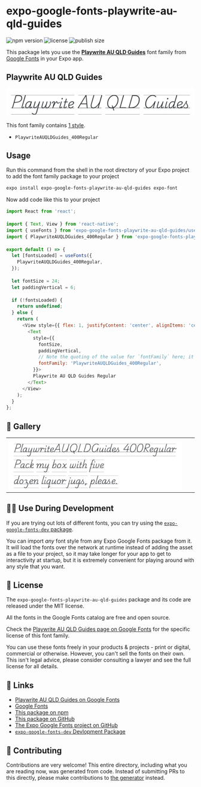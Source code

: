 # expo-google-fonts-playwrite-au-qld-guides

![npm version](https://flat.badgen.net/npm/v/expo-google-fonts-playwrite-au-qld-guides)
![license](https://flat.badgen.net/github/license/expo/google-fonts)
![publish size](https://flat.badgen.net/packagephobia/install/expo-google-fonts-playwrite-au-qld-guides)

This package lets you use the [**Playwrite AU QLD Guides**](https://fonts.google.com/specimen/Playwrite+AU+QLD+Guides) font family from [Google Fonts](https://fonts.google.com/) in your Expo app.

## Playwrite AU QLD Guides

![Playwrite AU QLD Guides](./font-family.png)

This font family contains [1 style](#-gallery).

- `PlaywriteAUQLDGuides_400Regular`

## Usage

Run this command from the shell in the root directory of your Expo project to add the font family package to your project
```sh
expo install expo-google-fonts-playwrite-au-qld-guides expo-font
```

Now add code like this to your project
```js
import React from 'react';

import { Text, View } from 'react-native';
import { useFonts } from 'expo-google-fonts-playwrite-au-qld-guides/useFonts';
import { PlaywriteAUQLDGuides_400Regular } from 'expo-google-fonts-playwrite-au-qld-guides/400Regular';

export default () => {
  let [fontsLoaded] = useFonts({
    PlaywriteAUQLDGuides_400Regular,
  });

  let fontSize = 24;
  let paddingVertical = 6;

  if (!fontsLoaded) {
    return undefined;
  } else {
    return (
      <View style={{ flex: 1, justifyContent: 'center', alignItems: 'center' }}>
        <Text
          style={{
            fontSize,
            paddingVertical,
            // Note the quoting of the value for `fontFamily` here; it expects a string!
            fontFamily: 'PlaywriteAUQLDGuides_400Regular',
          }}>
          Playwrite AU QLD Guides Regular
        </Text>
      </View>
    );
  }
};

```

## 🔡 Gallery


||||
|-|-|-|
|![PlaywriteAUQLDGuides_400Regular](.//400Regular/PlaywriteAUQLDGuides_400Regular.ttf.png)||||


## 👩‍💻 Use During Development

If you are trying out lots of different fonts, you can try using the [`expo-google-fonts-dev` package](https://github.com/freeboub/google-fonts/tree/master/font-packages/dev#readme).

You can import *any* font style from any Expo Google Fonts package from it. It will load the fonts
over the network at runtime instead of adding the asset as a file to your project, so it may take longer
for your app to get to interactivity at startup, but it is extremely convenient
for playing around with any style that you want.

## 📖 License

The `expo-google-fonts-playwrite-au-qld-guides` package and its code are released under the MIT license.

All the fonts in the Google Fonts catalog are free and open source.

Check the [Playwrite AU QLD Guides page on Google Fonts](https://fonts.google.com/specimen/Playwrite+AU+QLD+Guides) for the specific license of this font family.

You can use these fonts freely in your products & projects - print or digital, commercial or otherwise. However, you can't sell the fonts on their own. This isn't legal advice, please consider consulting a lawyer and see the full license for all details.

## 🔗 Links

- [Playwrite AU QLD Guides on Google Fonts](https://fonts.google.com/specimen/Playwrite+AU+QLD+Guides)
- [Google Fonts](https://fonts.google.com/)
- [This package on npm](https://www.npmjs.com/package/expo-google-fonts-playwrite-au-qld-guides)
- [This package on GitHub](https://github.com/freeboub/google-fonts/tree/master/font-packages/playwrite-au-qld-guides)
- [The Expo Google Fonts project on GitHub](https://github.com/freeboub/google-fonts)
- [`expo-google-fonts-dev` Devlopment Package](https://github.com/freeboub/google-fonts/tree/master/font-packages/dev)

## 🤝 Contributing

Contributions are very welcome! This entire directory, including what you are reading now, was generated from code. Instead of submitting PRs to this directly, please make contributions to [the generator](https://github.com/freeboub/google-fonts/tree/master/packages/generator) instead.
